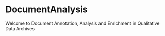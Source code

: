 # DocumentAnalysis
Welcome to Document Annotation, Analysis and Enrichment in Qualitative Data Archives 
